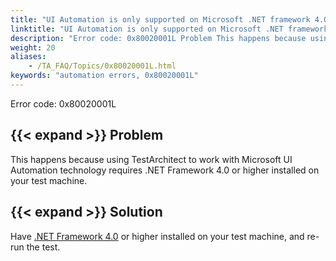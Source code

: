 ```yaml
--- 
title: "UI Automation is only supported on Microsoft .NET framework 4.0 or higher. Install Microsoft .NET framework 4.0 or higher to use this feature."
linktitle: "UI Automation is only supported on Microsoft .NET framework 4.0 or higher. Install Microsoft .NET framework 4.0 or higher to use this feature."
description: "Error code: 0x80020001L Problem This happens because using TestArchitect to work with Microsoft UI Automation technology requires .NET Framework 4.0 or higher installed on your test machine. Solution ..."
weight: 20
aliases: 
    - /TA_FAQ/Topics/0x80020001L.html
keywords: "automation errors, 0x80020001L"
---
```


Error code: 0x80020001L

## {{< expand >}} Problem

This happens because using TestArchitect to work with Microsoft UI Automation technology requires .NET Framework 4.0 or higher installed on your test machine.

## {{< expand >}} Solution

Have [.NET Framework 4.0](https://www.microsoft.com/en-us/download/details.aspx?id=17851) or higher installed on your test machine, and re-run the test.




